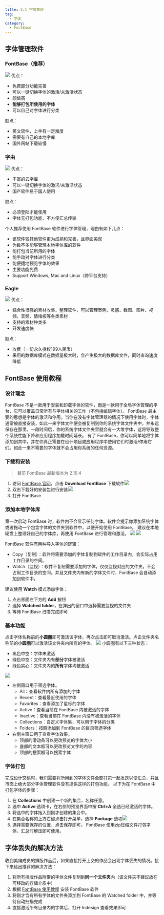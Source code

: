 ```yaml
---
title: 5.1 字体管理
tag:
  - 字体
category:
  - FontBase
---
```


## 字体管理软件

### FontBase（推荐）
![](../data/Pastedimage20230422020529.jpg)
优点：
- 免费部分功能完善
- 可以一键切换字体的激活/未激活状态
- 颜值高
- **能够打包所使用的字体**
- 可以自己对字体进行分类

缺点：
- 英文软件，上手有一定难度
- 需要有自己的本地字库
- 国外网站下载较慢

### 字由
![](../data/Pastedimage20230422020549.jpg)
优点：
- 丰富的云字库
- 可以一键切换字体的激活/未激活状态
- 国产软件易于国人使用

缺点：
- 必须登陆才能使用
- 字体无打包功能，不方便汇总传输

个人推荐使用 FontBase 软件进行字体管理，理由有如下几点：
- 该软件较其他软件更为成熟和完善，且界面美观
- 为数不多能够管理本地字体库的软件
- 能打包当前所用的字体
- 能手动对字体进行分类
- 能便捷地预览字体的效果
- 主要功能免费
- Support Windows, Mac and Linux（跨平台支持）

### Eagle
![](../data/Pastedimage20230422020507.jpg)
优点：
- 综合性很强的素材收集、整理软件，可以管理案例、灵感、截图、图片、视频、音频、情绪板等各类素材
- 支持的素材种类多
- 开发速度快

缺点：
- 收费（一份永久授权199人民币）
- 采用的数据库模式在数据量极大时，会产生极大的数据库文件，同时查询速度降低

## FontBase 使用教程
### 设计理念
FontBase 不是一款用于安装和卸载字体的软件，而是一款用于全局字体管理的平台，它可以覆盖日常所有与字体相关的工作（不包括编辑字体）。
FontBase 最主要的思想是字体的激活和停用。当你在没有字体管理器的情况下使用字体时，字体通常被直接安装，如此一来字体文件便会被复制到你的系统字体文件夹中，并永远保存在那里。一段时间后，你的系统字体文件夹里就会有一大堆字体，这将导致整个系统性能下降和应用程序加载时间延长。
有了 FontBase，你可以简单地将字体添加到其中，并在你真正需要在设计项目或应用程序中使用它们时激活/停用它们。如此一来不需要的字体就不会占用你系统的任何资源。

### 下载和安装
> 目前 FontBase 最新版本为 2.19.4
1. 访问 [FontBase 官网](https://fontba.se/)，点击 **Download FontBase** 下载软件![](../data/Pastedimage20230422021442.jpg)
2. 双击下载好的安装包进行安装![](../data/Pastedimage20230422131627.jpg)
3. 打开 FontBase

### 添加本地字体库
第一次启动 FontBase 时，软件内不会显示任何字体。软件会提示你添加系统字体或者拖动一个包含字体的文件夹到软件中，以便开始使用 FontBase。
建议在本地硬盘上整理好自己的字体库，再使用 FontBase 进行管理和激活。
![](../data/Pastedimage20230429223054.jpg)
![](../data/Pastedimage20230429223107.jpg)

FontBase 软件有两种导入字体的逻辑：
- Copy（复制）：软件将需要添加的字体复制到软件的工作目录内，会实际占用工作目录的空间。
- Watch（监视）：软件不复制需要添加的字体，仅仅监视对应的文件夹，不会占用工作目录的空间。并且文件夹内有新的字体文件时，FontBase 会自动添加到软件中。

建议使用 **Watch** 模式添加字体：
1. 点击界面左下方的 **Add** 按钮
2. 选择 **Watched folder**，在弹出的窗口中选择需要监视的文件夹
3. 等待 FontBase 扫描完成即可

### 基本功能
点击字体名称前的**小圆圈**即可激活该字体，再次点击即可取消激活。点击文件夹名称前的**小圆圈**可以激活该文件夹内所有的字体。
![](../data/image/5.1-1700360031353.jpeg)
小圆圈有以下三种状态：
- 黑色中空：字体未激活
- 绿色中空：文件夹内有**部分**字体被激活
- 绿色实心：文件夹内的**所有**字体均被激活

![](../data/Pastedimage20230422132112.jpg)

- 左侧窗口用于筛选字体。
    - All：查看软件内所有添加的字体
    - Recent：查看最近使用的字体
    - Favorites：查看添加了星标的字体
    - Active：查看当前在 FontBase 内被激活的字体
    - Inactive：查看当前在 FontBase 内没有被激活的字体
    - Collections：自定义字体集，可以用于字体的分类
    - Folders：按照添加到 FontBase 的目录筛选字体
- 右侧主窗口用于查看字体效果。
    - 顶部的滑动条可以更改预览的字体大小
    - 底部的文本框可以更改预览文字的内容
    - 顶部的搜索框可以搜索字体

### 字体打包
完成设计交稿时，我们需要将所用到的字体文件全部打包一起发送以便汇总，并且市面上绝大部分字体管理软件没有提供这样的打包功能。
以下为在 FontBase 中打包字体的步骤：
1. 在 **Collections** 中创建一个新的集合，名称任意。
2. 选中 **Active** 选项卡，在右侧的预览界面中按 **Ctrl+A** 全选已经激活的字体。
3. 将选中的字体拖入到刚才创建的集合中。
4. 在集合名称的上方右键点击打开菜单，选择 **Package** 选项![](../data/Pastedimage20230429225118.jpg)
5. 选择需要保存的位置，点击保存即可。
FontBase 使用zip压缩文件打包字体，汇总时解压即可使用。


## 字体丢失的解决方法

收到美编成员的排版作品后，如果直接打开上交的作品会出现字体丢失的情况。接下来给出推荐的解决方法：

1. 将所有排版作品附带的字体文件复制到**同一个文件夹**内（该文件夹不建议放在可移动的存储介质中）
2. 根据 [FontBase 使用教程](#fontbase-使用教程) 安装 FontBase 软件
3. 将刚才含有所有字体的文件夹添加到 FontBase 的 Watched folder 中，并等待自动扫描完成
4. 直接激活所有目录内的字体后，打开 Indesign 查看效果即可